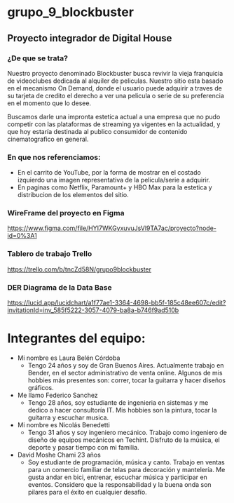 # grupo_9_blockbuster
## Proyecto integrador de Digital House

### ¿De que se trata?

Nuestro proyecto denominado Blockbuster busca revivir la vieja franquicia de videoclubes dedicada al alquiler de peliculas. Nuestro sitio esta basado en el mecanismo On Demand, donde el usuario puede adquirir a traves de su tarjeta de credito el derecho a ver una pelicula o serie de su preferencia en el momento que lo desee.

Buscamos darle una impronta estetica actual a una empresa que no pudo competir con las plataformas de streaming ya vigentes en la actualidad, y que hoy estaría destinada al publico consumidor de contenido cinematografico en general.

### En que nos referenciamos:

- En el carrito de YouTube, por la forma de mostrar en el costado izquierdo una imagen representativa de la pelicula/serie a adquirir.
- En paginas como Netflix, Paramount+ y HBO Max para la estetica y distribucion de los elementos del sitio.

### WireFrame del proyecto en Figma
https://www.figma.com/file/HYI7WKGyxuvuJsVl9TA7ac/proyecto?node-id=0%3A1

### Tablero de trabajo Trello
https://trello.com/b/tncZd58N/grupo9blockbuster

### DER Diagrama de la Data Base
https://lucid.app/lucidchart/a1f77ae1-3364-4698-bb5f-185c48ee607c/edit?invitationId=inv_585f5222-3057-4079-ba8a-b746f9ad510b

Integrantes del equipo:
======================
- Mi nombre es Laura Belén Córdoba
  - Tengo 24 años y soy de Gran Buenos Aires. Actualmente trabajo en Bender, en el sector administrativo de venta online. Algunos de mis hobbies más presentes son: correr, tocar la guitarra y hacer diseños gráficos.
- Me llamo Federico Sanchez
  - Tengo 28 años, soy estudiante de ingenieria en sistemas y me dedico a hacer consultoría IT. Mis hobbies son la pintura, tocar la guitarra y escuchar musica.
- Mi nombre es Nicolás Benedetti
  - Tengo 31 años y soy ingeniero mecánico. Trabajo como ingeniero de diseño de equipos mecánicos en Techint. Disfruto de la música, el deporte y pasar tiempo con mi familia.
- David Moshe Chami 23 años
  - Soy estudiante de programación, música y canto. Trabajo en ventas para un comercio familiar de telas para decoración y mantelería. Me gusta andar en bici, entrenar, escuchar música y participar en eventos. Considero que la responsabilidad y la buena onda son pilares para el éxito en cualquier desafío.
